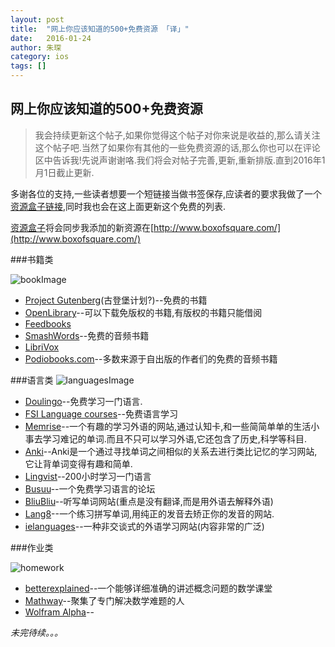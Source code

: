 ```yaml
---
layout: post
title:  "网上你应该知道的500+免费资源 「译」"
date:   2016-01-24
author: 朱琛
category: ios
tags: []
---
```


## 网上你应该知道的500+免费资源

<blockquote>我会持续更新这个帖子,如果你觉得这个帖子对你来说是收益的,那么请关注这个帖子吧.当然了如果你有其他的一些免费资源的话,那么你也可以在评论区中告诉我!先说声谢谢咯.我们将会对帖子完善,更新,重新排版.直到2016年1月1日截止更新.</blockquote>

多谢各位的支持,一些读者想要一个短链接当做书签保存,应读者的要求我做了一个[资源盒子链接](http://www.boxofsquare.com/),同时我也会在这上面更新这个免费的列表.

[资源盒子](http://www.boxofsquare.com/)将会同步我添加的新资源在[http://www.boxofsquare.com/](http://www.boxofsquare.com/)

###书籍类

![bookImage](https://cdn-images-1.medium.com/max/800/1*SIkYbXQ5Ccj9GP6bIba2uQ.jpeg)

* [Project Gutenberg](http://www.gutenberg.org/)(古登堡计划?)--免费的书籍
* [OpenLibrary](https://openlibrary.org/)--可以下载免版权的书籍,有版权的书籍只能借阅
* [Feedbooks](http://www.feedbooks.com/)
* [SmashWords](https://www.smashwords.com/books/category/1/newest/0/free/any)--免费的音频书籍
* [LibriVox](https://librivox.org/)
* [Podiobooks.com](http://podiobooks.com/)--多数来源于自出版的作者们的免费的音频书籍

###语言类
![languagesImage](https://d262ilb51hltx0.cloudfront.net/max/1600/1*vCZBn50c1iyJrj1mUScGUQ.jpeg)

* [Doulingo](https://www.duolingo.com/)--免费学习一门语言.
* [FSI Language courses](http://fsi-language-courses.org/Content.php)--免费语言学习
* [Memrise](http://www.memrise.com/)--一个有趣的学习外语的网站,通过认知卡,和一些简简单单的生活小事去学习难记的单词.而且不只可以学习外语,它还包含了历史,科学等科目.
* [Anki](http://ankisrs.net/)--Anki是一个通过寻找单词之间相似的关系去进行类比记忆的学习网站,它让背单词变得有趣和简单.
* [Lingvist](https://www.lingvist.io/)--200小时学习一门语言
* [Busuu](https://www.busuu.com/)--一个免费学习语言的论坛
* [BliuBliu](https://bliubliu.com/)--听写单词网站(重点是没有翻译,而是用外语去解释外语)
* [Lang8](http://www.lang-8.com/)--一个练习拼写单词,用纯正的发音去矫正你的发音的网站.
* [ielanguages](http://ielanguages.com/)--一种非交谈式的外语学习网站(内容非常的广泛)

###作业类

![homework](https://cdn-images-1.medium.com/max/1600/1*mff7dizzurr56Iddu9txJw.jpeg)

* [betterexplained](http://betterexplained.com/)--一个能够详细准确的讲述概念问题的数学课堂
* [Mathway](http://mathway.com/)--聚集了专门解决数学难题的人
* [Wolfram Alpha](http://www.wolframalpha.com/)--

*未完待续。。。*

